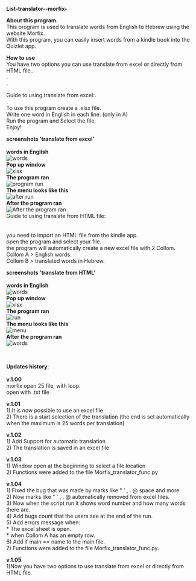 
**List-translator--morfix-**<br />

**About this program.**<br />
This program is used to translate words from English to Hebrew using the website Morfix.<br />
With this program, you can easily insert words from a kindle book into the Quizlet app.<br />




**How to use**<br />
You have two options you can use translate from excel or directly from HTML file..<br />
.<br />
.<br />

Guide to using translate from excel:.<br />
.<br />
To use this program create a .xlsx file.<br />
Write one word in English in each line. (only in A)<br />
Run the program and Select the file.<br />
Enjoy!

**screenshots 'translate from excel'**<br />
<br />
**words in English**<br />
![words](https://user-images.githubusercontent.com/82652251/137897373-7ae51219-e12f-4e10-9569-d815a2fe2486.png)
<br />
**Pop up window**<br />
![xlsx](https://user-images.githubusercontent.com/82652251/137897826-1e869df4-3d3b-4e85-b0c4-f4c81e822ab3.png)
<br />
**The program ran**<br />
![program run](https://user-images.githubusercontent.com/82652251/139835492-e2553011-7233-4853-9e85-c72ae40e52aa.png)
<br />
**The menu looks like this**<br />
![after run](https://user-images.githubusercontent.com/82652251/139835551-d7cb42e4-5ae1-4008-acd8-8419f577d7ad.png)
<br />
**After the program ran**<br />
![After the program ran](https://user-images.githubusercontent.com/82652251/137892760-1aae74d5-e826-4079-b2c9-61308d34b821.png)
<br />
Guide to using translate from HTML file:<br />
<br />
<br />
you need to import an HTML file from the kindle app.<br />
open the program and select your file.<br />
the program will automatically create a new excel file with 2 Collom.<br />
Collom A > English words.<br />
Collom B > translated words in Hebrew.<br />

**screenshots 'translate from HTML'**<br />
<br />
**words in English**<br />
![words](https://user-images.githubusercontent.com/82652251/140636075-cfc5ee8b-63dc-4075-8951-e5a575f8ef8d.png)
<br />
**Pop up window**<br />
![xlsx](https://user-images.githubusercontent.com/82652251/137897826-1e869df4-3d3b-4e85-b0c4-f4c81e822ab3.png)
<br />
**The program ran**<br />
![run](https://user-images.githubusercontent.com/82652251/140636087-545e41ba-2049-450c-8913-ca54c67316a3.png)
<br />
**The menu looks like this**<br />
![menu](https://user-images.githubusercontent.com/82652251/140636090-449a52e6-e9d4-4fa9-b6b2-81d308aae81e.png)
<br />
**After the program ran**<br />
![words](https://user-images.githubusercontent.com/82652251/140636109-b14ff91a-45b9-4684-b679-839c6d5491eb.png)

<br />








**Updates history**:<br />
<br />
**v.1.00**<br />
  morfix open 25 file, with loop.<br />
  open with .txt file<br />
  
 **v.1.01**<br />
    1) It is now possible to use an excel file<br />
    2) There is a start selection of the translation (the end is set automatically when the maximum is 25 words per translation)<br />
 
 **v.1.02**<br />
    1) Add Support for automatic translation<br />
    2) The translation is saved in an excel file<br />
 
**v.1.03**<br />
    1) Window open at the beginning to select a file location<br />
    2) Functions were added to the file Morfix_translator_func.py<br />
    
 **v.1.04**<br />
    1) Fixed the bug that was made by marks like " ' , . @ space and more<br />
    2) Now marks like  " ' , . @ automatically removed from excel files.<br />
    3) Now when the script run it shows word number and how many words there are.<br />
    4) Add bugs count that the users see at the end of the run.<br />
    5) Add errors message when:<br />
         * The excel sheet is open.<br />
         * when Collom A has an empty row.<br />
    6) Add if main == name to the main file.<br />
    7) Functions were added to the file Morfix_translator_func.py.<br />

 **v.1.05**<br />
  1)Now you have two options to use translate from excel or directly from HTML file.<br />


